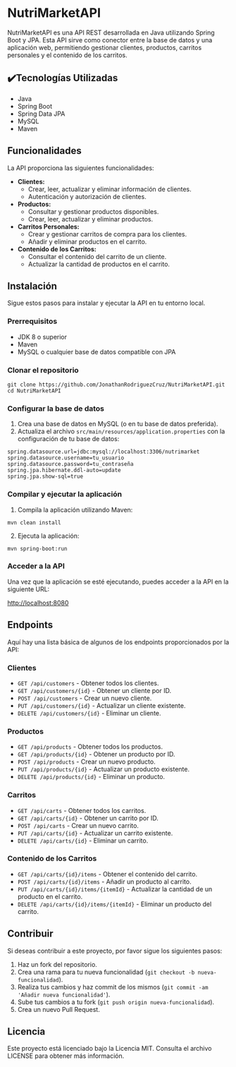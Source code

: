 <h1>NutriMarketAPI</h1>
    <p>NutriMarketAPI es una API REST desarrollada en Java utilizando Spring Boot y JPA. Esta API sirve como conector entre la base de datos y una aplicación web, permitiendo gestionar clientes, productos, carritos personales y el contenido de los carritos.</p>
    <h2>✔️Tecnologías Utilizadas</h2>
    <ul>
        <li>Java</li>
        <li>Spring Boot</li>
        <li>Spring Data JPA</li>
        <li>MySQL</li>
        <li>Maven</li>
    </ul>
    <h2>Funcionalidades</h2>
    <p>La API proporciona las siguientes funcionalidades:</p>
    <ul>
        <li><strong>Clientes:</strong>
            <ul>
                <li>Crear, leer, actualizar y eliminar información de clientes.</li>
                <li>Autenticación y autorización de clientes.</li>
            </ul>
        </li>
        <li><strong>Productos:</strong>
            <ul>
                <li>Consultar y gestionar productos disponibles.</li>
                <li>Crear, leer, actualizar y eliminar productos.</li>
            </ul>
        </li>
        <li><strong>Carritos Personales:</strong>
            <ul>
                <li>Crear y gestionar carritos de compra para los clientes.</li>
                <li>Añadir y eliminar productos en el carrito.</li>
            </ul>
        </li>
        <li><strong>Contenido de los Carritos:</strong>
            <ul>
                <li>Consultar el contenido del carrito de un cliente.</li>
                <li>Actualizar la cantidad de productos en el carrito.</li>
            </ul>
        </li>
    </ul>
    <h2>Instalación</h2>
    <p>Sigue estos pasos para instalar y ejecutar la API en tu entorno local.</p>
    <h3>Prerrequisitos</h3>
    <ul>
        <li>JDK 8 o superior</li>
        <li>Maven</li>
        <li>MySQL o cualquier base de datos compatible con JPA</li>
    </ul>
    <h3>Clonar el repositorio</h3>
    <pre><code>git clone https://github.com/JonathanRodriguezCruz/NutriMarketAPI.git
cd NutriMarketAPI
</code></pre>
    <h3>Configurar la base de datos</h3>
    <ol>
        <li>Crea una base de datos en MySQL (o en tu base de datos preferida).</li>
        <li>Actualiza el archivo <code>src/main/resources/application.properties</code> con la configuración de tu base de datos:</li>
    </ol>
    <pre><code>spring.datasource.url=jdbc:mysql://localhost:3306/nutrimarket
spring.datasource.username=tu_usuario
spring.datasource.password=tu_contraseña
spring.jpa.hibernate.ddl-auto=update
spring.jpa.show-sql=true
</code></pre>
    <h3>Compilar y ejecutar la aplicación</h3>
    <ol>
        <li>Compila la aplicación utilizando Maven:</li>
    </ol>
    <pre><code>mvn clean install
</code></pre>
    <ol start="2">
        <li>Ejecuta la aplicación:</li>
    </ol>
    <pre><code>mvn spring-boot:run
</code></pre>
    <h3>Acceder a la API</h3>
    <p>Una vez que la aplicación se esté ejecutando, puedes acceder a la API en la siguiente URL:</p>
    <p><a href="http://localhost:8080">http://localhost:8080</a></p>
    <h2>Endpoints</h2>
    <p>Aquí hay una lista básica de algunos de los endpoints proporcionados por la API:</p>
    <h3>Clientes</h3>
    <ul>
        <li><code>GET /api/customers</code> - Obtener todos los clientes.</li>
        <li><code>GET /api/customers/{id}</code> - Obtener un cliente por ID.</li>
        <li><code>POST /api/customers</code> - Crear un nuevo cliente.</li>
        <li><code>PUT /api/customers/{id}</code> - Actualizar un cliente existente.</li>
        <li><code>DELETE /api/customers/{id}</code> - Eliminar un cliente.</li>
    </ul>
    <h3>Productos</h3>
    <ul>
        <li><code>GET /api/products</code> - Obtener todos los productos.</li>
        <li><code>GET /api/products/{id}</code> - Obtener un producto por ID.</li>
        <li><code>POST /api/products</code> - Crear un nuevo producto.</li>
        <li><code>PUT /api/products/{id}</code> - Actualizar un producto existente.</li>
        <li><code>DELETE /api/products/{id}</code> - Eliminar un producto.</li>
    </ul>
    <h3>Carritos</h3>
    <ul>
        <li><code>GET /api/carts</code> - Obtener todos los carritos.</li>
        <li><code>GET /api/carts/{id}</code> - Obtener un carrito por ID.</li>
        <li><code>POST /api/carts</code> - Crear un nuevo carrito.</li>
        <li><code>PUT /api/carts/{id}</code> - Actualizar un carrito existente.</li>
        <li><code>DELETE /api/carts/{id}</code> - Eliminar un carrito.</li>
    </ul>
    <h3>Contenido de los Carritos</h3>
    <ul>
        <li><code>GET /api/carts/{id}/items</code> - Obtener el contenido del carrito.</li>
        <li><code>POST /api/carts/{id}/items</code> - Añadir un producto al carrito.</li>
        <li><code>PUT /api/carts/{id}/items/{itemId}</code> - Actualizar la cantidad de un producto en el carrito.</li>
        <li><code>DELETE /api/carts/{id}/items/{itemId}</code> - Eliminar un producto del carrito.</li>
    </ul>
    <h2>Contribuir</h2>
    <p>Si deseas contribuir a este proyecto, por favor sigue los siguientes pasos:</p>
    <ol>
        <li>Haz un fork del repositorio.</li>
        <li>Crea una rama para tu nueva funcionalidad (<code>git checkout -b nueva-funcionalidad</code>).</li>
        <li>Realiza tus cambios y haz commit de los mismos (<code>git commit -am 'Añadir nueva funcionalidad'</code>).</li>
        <li>Sube tus cambios a tu fork (<code>git push origin nueva-funcionalidad</code>).</li>
        <li>Crea un nuevo Pull Request.</li>
    </ol>
    <h2>Licencia</h2>
    <p>Este proyecto está licenciado bajo la Licencia MIT. Consulta el archivo LICENSE para obtener más información.</p>

